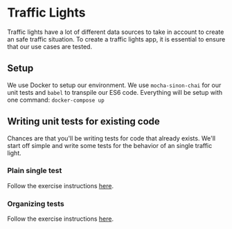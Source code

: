 # Traffic Lights
Traffic lights have a lot of different data sources to take in account to create an safe traffic situation.
To create a traffic lights app, it is essential to ensure that our use cases are tested.

## Setup
We use Docker to setup our environment.
We use `mocha-sinon-chai` for our unit tests and `babel` to transpile our ES6 code.
Everything will be setup with one command: `docker-compose up`

## Writing unit tests for existing code
Chances are that you'll be writing tests for code that already exists.
We'll start off simple and write some tests for the behavior of an single traffic light.

### Plain single test
Follow the exercise instructions [here](./exercises/exercise-one.md).

### Organizing tests
Follow the exercise instructions [here](./exercises/exercise-two.md).
